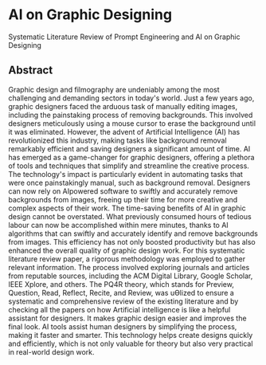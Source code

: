 # AI on Graphic Designing
 Systematic Literature Review of Prompt Engineering and AI on Graphic Designing

## Abstract
Graphic design and filmography are undeniably among the most challenging and demanding sectors
in today's world. Just a few years ago, graphic designers faced the arduous task of manually editing
images, including the painstaking process of removing backgrounds. This involved designers
meticulously using a mouse cursor to erase the background until it was eliminated. However, the
advent of Artificial Intelligence (AI) has revolutionized this industry, making tasks like background
removal remarkably efficient and saving designers a significant amount of time. AI has emerged as a
game-changer for graphic designers, offering a plethora of tools and techniques that simplify and
streamline the creative process. The technology's impact is particularly evident in automating tasks
that were once painstakingly manual, such as background removal. Designers can now rely on AIpowered software to swiftly and accurately remove backgrounds from images, freeing up their time
for more creative and complex aspects of their work. The time-saving benefits of AI in graphic design
cannot be overstated. What previously consumed hours of tedious labour can now be accomplished
within mere minutes, thanks to AI algorithms that can swiftly and accurately identify and remove
backgrounds from images. This efficiency has not only boosted productivity but has also enhanced
the overall quality of graphic design work. For this systematic literature review paper, a rigorous
methodology was employed to gather relevant information. The process involved exploring journals
and articles from reputable sources, including the ACM Digital Library, Google Scholar, IEEE Xplore,
and others. The PQ4R theory, which stands for Preview, Question, Read, Reflect, Recite, and Review,
was uƟlized to ensure a systematic and comprehensive review of the existing literature and by
checking all the papers on how Artificial intelligence is like a helpful assistant for designers. It makes
graphic design easier and improves the final look. AI tools assist human designers by simplifying the
process, making it faster and smarter. This technology helps create designs quickly and efficiently,
which is not only valuable for theory but also very practical in real-world design work.
